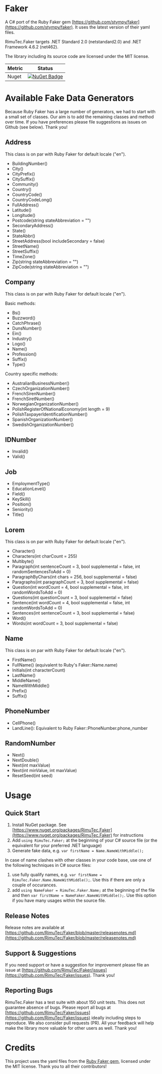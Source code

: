 # Faker
A C# port of the Ruby Faker gem [https://github.com/stympy/faker](https://github.com/stympy/faker). It uses the latest version of their yaml files.

RimuTec.Faker targets .NET Standard 2.0 (netstandard2.0) and .NET Framework 4.6.2 (net462). 

The library including its source code are licensed under the MIT license.

| Metric      | Status      |
| ----- | ----- |
| Nuget             | [![NuGet Badge](https://buildstats.info/nuget/RimuTec.Faker)](https://www.nuget.org/packages/RimuTec.Faker/) |

# Available Fake Data Generators
Because Ruby Faker has a large number of generators, we had to start with a small set of classes. Our aim is to add the remaining classes and method over time. If you have preferences please file suggestions as issues on Github (see below). Thank you!

## Address
This class is on par with Ruby Faker for default locale ("en").
- BuildingNumber()
- City()
- CityPrefix()
- CitySuffix()
- Community()
- Country()
- CountryCode()
- CountryCodeLong()
- FullAddress()
- Latitude()
- Longitude()
- Postcode(string stateAbbreviation = "")
- SecondaryAddress()
- State()
- StateAbbr()
- StreetAddress(bool includeSecondary = false)
- StreetName()
- StreetSuffix()
- TimeZone()
- Zip(string stateAbbreviation = "")
- ZipCode(string stateAbbreviation = "")

## Company
This class is on par with Ruby Faker for default locale ("en").

Basic methods:
- Bs()
- Buzzword()
- CatchPhrase()
- DunsNumber()
- Ein()
- Industry()
- Logo()
- Name()
- Profession()
- Suffix()
- Type()

Country specific methods:
- AustralianBusinessNumber()
- CzechOrganizationNumber()
- FrenchSirenNumber()
- FrenchSiretNumber()
- NorwegianOrganizationNumber()
- PolishRegisterOfNationalEconomy(int length = 9)
- PolishTaxpayerIdentificationNumber()
- SpanishOrganizationNumber()
- SwedishOrganizationNumber()

## IDNumber
- Invalid()
- Valid()

## Job
- EmploymentType()
- EducationLevel()
- Field()
- KeySkill()
- Position()
- Seniority()
- Title()

## Lorem
This class is on par with Ruby Faker for default locale ("en").
- Character()
- Characters(int charCount = 255)
- Multibyte()
- Paragraph(int sentenceCount = 3, bool supplemental = false, int randomSentencesToAdd = 0)
- ParagraphByChars(int chars = 256, bool supplemental = false)
- Paragraphs(int paragraphCount = 3, bool supplemental = false)
- Question(int wordCount = 4, bool supplemental = false, int randomWordsToAdd = 0)
- Questions(int questionCount = 3, bool supplemental = false)
- Sentence(int wordCount = 4, bool supplemental = false, int randomWordsToAdd = 0)
- Sentences(int sentenceCount = 3, bool supplemental = false)
- Word()
- Words(int wordCount = 3, bool supplemental = false)

## Name
This class is on par with Ruby Faker for default locale ("en").
- FirstName()
- FullName() (equivalent to Ruby's Faker::Name.name)
- Initials(int characterCount)
- LastName()
- MiddleName()
- NameWithMiddle()
- Prefix()
- Suffix()

## PhoneNumber
- CellPhone()
- LandLine(): Equivalent to Ruby Faker::PhoneNumber.phone_number

## RandomNumber
- Next()
- NextDouble()
- Next(int maxValue)
- Next(int minValue, int maxValue)
- ResetSeed(int seed)

# Usage
## Quick Start
1. Install NuGet package. See [https://www.nuget.org/packages/RimuTec.Faker](https://www.nuget.org/packages/RimuTec.Faker) for instructions
1. Add `using RimuTec.Faker;` at the beginning of your C# source file (or the equivalent for your preferred .NET language)
1. Generate fake data, e.g. `var firstName = Name.NameWithMiddle();`

In case of name clashes with other classes in your code base, use one of the following techniques in C# source files:
1. use fully qualify names, e.g. `var firstName = RimuTec.Faker.Name.NameWithMiddle();`. Use this if there are only a couple of occurances.
1. add `using NameFaker = RimuTec.Faker.Name;` at the beginning of the file and then `var firstName = NameFaker.NameWithMiddle();`. Use this option if you have many usages within the source file.

## Release Notes
Release notes are available at [https://github.com/RimuTec/Faker/blob/master/releasenotes.md](https://github.com/RimuTec/Faker/blob/master/releasenotes.md)

## Support & Suggestions
If you need support or have a suggestion for improvement please file an issue at [https://github.com/RimuTec/Faker/issues](https://github.com/RimuTec/Faker/issues). Thank you!

## Reporting Bugs
RimuTec.Faker has a test suite with about 150 unit tests. This does not guarantee absence of bugs. Please report all bugs at [https://github.com/RimuTec/Faker/issues](https://github.com/RimuTec/Faker/issues) ideally including steps to reproduce. We also consider pull requests (PR). All your feedback will help make the library more valuable for other users as well. Thank you!

# Credits
This project uses the yaml files from the [Ruby Faker gem](https://github.com/stympy/faker), licensed under the MIT license. Thank you to all their contributors!
